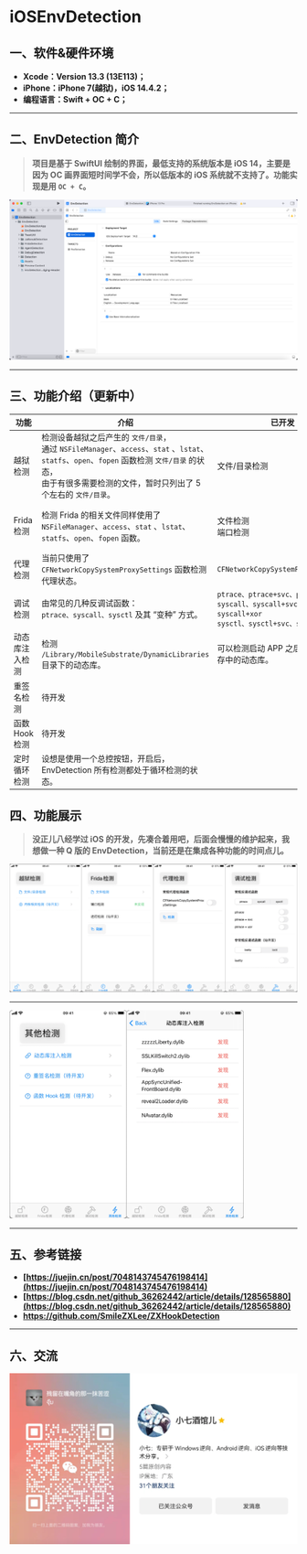 # iOSEnvDetection

## 一、软件&硬件环境

- **Xcode：Version 13.3 (13E113)；**
- **iPhone：iPhone 7(越狱)，iOS 14.4.2；**
- **编程语言：Swift + OC + C；**

****



## 二、EnvDetection 简介

> **项目是基于 SwiftUI 绘制的界面，最低支持的系统版本是 iOS 14，主要是因为 OC 画界面短时间学不会，所以低版本的 iOS 系统就不支持了。功能实现是用 `OC + C`。**

![image-20230305022036808](images/image-20230305022036808.png)

****



## 三、功能介绍（更新中）

| 功能           | 介绍                                                         | 已开发                                                       | 待开发                     |
| -------------- | ------------------------------------------------------------ | ------------------------------------------------------------ | -------------------------- |
| 越狱检测       | 检测设备越狱之后产生的 `文件/目录`，<br />通过 `NSFileManager`、`access`、`stat` 、`lstat`、`statfs`、`open`、`fopen` 函数检测 `文件/目录` 的状态，<br />由于有很多需要检测的文件，暂时只列出了 5 个左右的 `文件/目录`。 | 文件/目录检测                                                | 内核相关检测               |
| Frida检测      | 检测 Frida 的相关文件同样使用了 `NSFileManager`、`access`、`stat` 、`lstat`、`statfs`、`open`、`fopen` 函数。 | 文件检测<br />端口检测                                       | 进程检测<br />内存特征检测 |
| 代理检测       | 当前只使用了 `CFNetworkCopySystemProxySettings` 函数检测代理状态。 | `CFNetworkCopySystemProxySettings`                           | 其他代理检测的方式         |
| 调试检测       | 由常见的几种反调试函数：<br />`ptrace、syscall、sysctl` 及其 “变种” 方式。 | `ptrace、ptrace+svc、ptrace+xor`<br />`syscall、syscall+svc、syscall+xor`<br />`sysctl、sysctl+svc、sysctl+xor` | `isatty、ioctl`            |
| 动态库注入检测 | 检测 `/Library/MobileSubstrate/DynamicLibraries` 目录下的动态库。 | 可以检测启动 APP 之后，加载到内存中的动态库。                | 刷新功能待完善             |
| 重签名检测     | 待开发                                                       |                                                              |                            |
| 函数 Hook 检测 | 待开发                                                       |                                                              |                            |
| 定时循环检测   | 设想是使用一个总控按钮，开启后，EnvDetection 所有检测都处于循环检测的状态。 |                                                              |                            |



## 四、功能展示

> **没正儿八经学过 iOS 的开发，先凑合着用吧，后面会慢慢的维护起来，我想做一种 Q 版的 EnvDetection，当前还是在集成各种功能的时间点儿。**

![image-20230305021510469](images/image-20230305021510469.png)

****

<img src="images/image-20230319230159380.png" alt="image-20230319230159380" style="zoom:40%;" />

****



## 五、参考链接

- **[https://juejin.cn/post/7048143745476198414](https://juejin.cn/post/7048143745476198414)**
- **[https://blog.csdn.net/github_36262442/article/details/128565880](https://blog.csdn.net/github_36262442/article/details/128565880)**
- **https://github.com/SmileZXLee/ZXHookDetection**

****



## 六、交流

![image-20230305040913083](images/image-20230305040913083.png)

